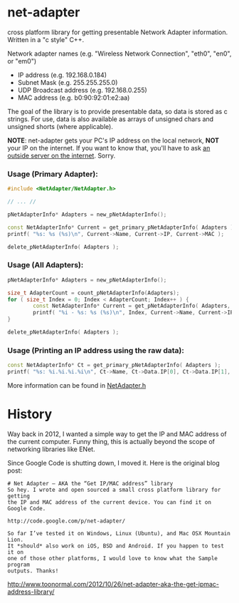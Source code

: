 # net-adapter
cross platform library for getting presentable Network Adapter information. Written in a "c style" C++.

Network adapter names (e.g. "Wireless Network Connection", "eth0", "en0", or "em0")

* IP address (e.g. 192.168.0.184)
* Subnet Mask (e.g. 255.255.255.0)
* UDP Broadcast address (e.g. 192.168.0.255)
* MAC address (e.g. b0:90:92:01:e2:aa)

The goal of the library is to provide presentable data, so data is stored as c strings. For use, data is also available as arrays of unsigned chars and unsigned shorts (where applicable).

**NOTE**: net-adapter gets your PC's IP address on the local network, **NOT** your IP on the internet. If you want to know that, you'll have to ask [an outside server on the internet](http://canihazip.com/s). Sorry.

### Usage (Primary Adapter):

```c++
#include <NetAdapter/NetAdapter.h>                                              // Or wherever you put it //

// ... //

pNetAdapterInfo* Adapters = new_pNetAdapterInfo();                              // Many Adapters (hence the "p") //

const NetAdapterInfo* Current = get_primary_pNetAdapterInfo( Adapters );        // One Adapter (no "p") //
printf( "%s: %s (%s)\n", Current->Name, Current->IP, Current->MAC );

delete_pNetAdapterInfo( Adapters );                                             // Cleanup //
```

### Usage (All Adapters):

```c++
pNetAdapterInfo* Adapters = new_pNetAdapterInfo();

size_t AdapterCount = count_pNetAdapterInfo(Adapters);                          // Count the Adapters //
for ( size_t Index = 0; Index < AdapterCount; Index++ ) {
        const NetAdapterInfo* Current = get_pNetAdapterInfo( Adapters, Index ); // get_, not get_primary_ //
        printf( "%i - %s: %s (%s)\n", Index, Current->Name, Current->IP, Current->MAC );
}

delete_pNetAdapterInfo( Adapters );
```

### Usage (Printing an IP address using the raw data):

```c++
const NetAdapterInfo* Ct = get_primary_pNetAdapterInfo( Adapters );
printf( "%s: %i.%i.%i.%i\n", Ct->Name, Ct->Data.IP[0], Ct->Data.IP[1], Ct->Data.IP[2], Ct->Data.IP[3] );
```
More information can be found in [NetAdapter.h](NetAdapter/NetAdapter.h)


# History

Way back in 2012, I wanted a simple way to get the IP and MAC address of the current computer. Funny thing, this is actually beyond the scope of networking libraries like ENet.

Since Google Code is shutting down, I moved it. Here is the original blog post:

```
# Net Adapter – AKA the “Get IP/MAC address” library
So hey. I wrote and open sourced a small cross platform library for getting 
the IP and MAC address of the current device. You can find it on Google Code.

http://code.google.com/p/net-adapter/

So far I’ve tested it on Windows, Linux (Ubuntu), and Mac OSX Mountain Lion.
It *should* also work on iOS, BSD and Android. If you happen to test it on 
one of those other platforms, I would love to know what the Sample program 
outputs. Thanks!
```
http://www.toonormal.com/2012/10/26/net-adapter-aka-the-get-ipmac-address-library/
